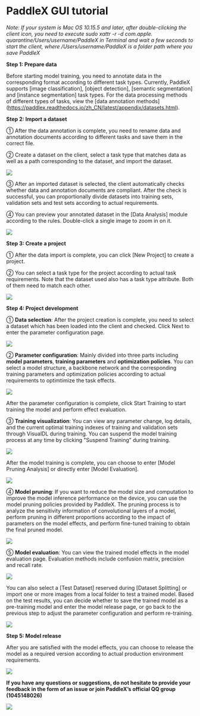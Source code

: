 # PaddleX GUI tutorial

*Note: If your system is Mac OS 10.15.5 and later, after double-clicking the client icon, you need to execute sudo xattr -r -d com.apple. quarantine/Users/username/PaddleX in Terminal and wait a few seconds to start the client, where /Users/username/PaddleX is a folder path where you save PaddleX*

**Step 1: Prepare data**

Before starting model training, you need to annotate data in the corresponding format according to different task types. Currently, PaddleX supports [image classification], [object detection], [semantic segmentation] and [instance segmentation] task types. For the data processing methods of different types of tasks, view the [data annotation methods] (https://paddlex.readthedocs.io/zh_CN/latest/appendix/datasets.html). 



**Step 2: Import a dataset**

① After the data annotation is complete, you need to rename data and annotation documents according to different tasks and save them in the correct file.

② Create a dataset on the client, select a task type that matches data as well as a path corresponding to the dataset, and import the dataset.

![](images/datasets1.jpg)

③ After an imported dataset is selected, the client automatically checks whether data and annotation documents are compliant. After the check is successful, you can proportionally divide datasets into training sets, validation sets and test sets according to actual requirements.

④ You can preview your annotated dataset in the [Data Analysis] module according to the rules. Double-click a single image to zoom in on it.

![](images/dataset2.jpg)

**Step 3: Create a project**

① After the data import is complete, you can click [New Project] to create a project.

② You can select a task type for the project according to actual task requirements. Note that the dataset used also has a task type attribute. Both of them need to match each other.

![](images/project3.jpg)



**Step 4: Project development**

① **Data selection**: After the project creation is complete, you need to select a dataset which has been loaded into the client and checked. Click Next to enter the parameter configuration page.

![](images/project1.jpg)

② **Parameter configuration**: Mainly divided into three parts including **model parameters**, **training parameters** and **optimization policies**. You can select a model structure, a backbone network and the corresponding training parameters and optimization policies according to actual requirements to optimtimize the task effects. 

![](images/project2.jpg)

After the parameter configuration is complete, click Start Training to start training the model and perform effect evaluation.

③ **Training visualization**: You can view any parameter change, log details, and the current optimal training indexes of training and validation sets through VisualDL during training. You can suspend the model training process at any time by clicking "Suspend Training” during training.

![](images/visualization1.jpg)

After the model training is complete, you can choose to enter [Model Pruning Analysis] or directly enter [Model Evaluation].

![](images/visualization2.jpg)

④ **Model pruning**: If you want to reduce the model size and computation to improve the model inference performance on the device, you can use the model pruning policies provided by PaddleX. The pruning process is to analyze the sensitivity information of convolutional layers of a model, perform pruning in different proportions according to the impact of parameters on the model effects, and perform fine-tuned training to obtain the final pruned model.

![](images/visualization3.jpg)

⑤ **Model evaluation**: You can view the trained model effects in the model evaluation page. Evaluation methods include confusion matrix, precision and recall rate.

![](images/visualization4.jpg)

You can also select a [Test Dataset] reserved during [Dataset Splitting] or import one or more images from a local folder to test a trained model. Based on the test results, you can decide whether to save the trained model as a pre-training model and enter the model release page, or go back to the previous step to adjust the parameter configuration and perform re-training.

![](images/visualization5.jpg)



**Step 5: Model release**

After you are satisfied with the model effects, you can choose to release the model as a required version according to actual production environment requirements.

![](images/publish.jpg)





**If you have any questions or suggestions, do not hesitate to provide your feedback in the form of an issue or join PaddleX’s official QQ group (1045148026)**

![](images/QR.jpg)
